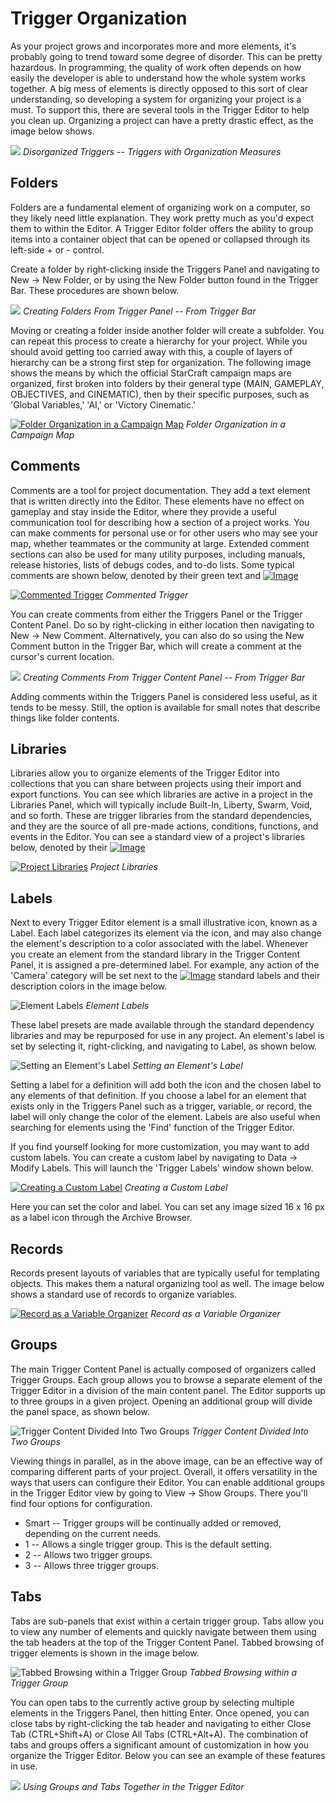 # Trigger Organization

As your project grows and incorporates more and more elements, it's probably going to trend toward some degree of disorder. This can be pretty hazardous. In programming, the quality of work often depends on how easily the developer is able to understand how the whole system works together. A big mess of elements is directly opposed to this sort of clear understanding, so developing a system for organizing your project is a must. To support this, there are several tools in the Trigger Editor to help you clean up. Organizing a project can have a pretty drastic effect, as the image below shows.

![](./resources/052_Trigger_Organization1.png)
*Disorganized Triggers -- Triggers with Organization Measures*

## Folders

Folders are a fundamental element of organizing work on a computer, so they likely need little explanation. They work pretty much as you'd expect them to within the Editor. A Trigger Editor folder offers the ability to group items into a container object that can be opened or collapsed through its left-side + or - control.

Create a folder by right-clicking inside the Triggers Panel and navigating to New -\> New Folder, or by using the New Folder button found in the Trigger Bar. These procedures are shown below.

![](./resources/052_Trigger_Organization2.png)
*Creating Folders From Trigger Panel -- From Trigger Bar*

Moving or creating a folder inside another folder will create a subfolder. You can repeat this process to create a hierarchy for your project. While you should avoid getting too carried away with this, a couple of layers of hierarchy can be a strong first step for organization. The following image shows the means by which the official StarCraft campaign maps are organized, first broken into folders by their general type (MAIN, GAMEPLAY, OBJECTIVES, and CINEMATIC), then by their specific purposes, such as 'Global Variables,' 'AI,' or 'Victory Cinematic.'

[![Folder Organization in a Campaign Map](./resources/052_Trigger_Organization3.png)](./resources/052_Trigger_Organization3.png)
*Folder Organization in a Campaign Map*

## Comments

Comments are a tool for project documentation. They add a text element that is written directly into the Editor. These elements have no effect on gameplay and stay inside the Editor, where they provide a useful communication tool for describing how a section of a project works. You can make comments for personal use or for other users who may see your map, whether teammates or the community at large. Extended comment sections can also be used for many utility purposes, including manuals, release histories, lists of debugs codes, and to-do lists. Some typical comments are shown below, denoted by their green text and [![Image](./resources/052_Trigger_Organization9.png)](./resources/052_Trigger_Organization9.png)

[![Commented Trigger](./resources/052_Trigger_Organization5.png)](./resources/052_Trigger_Organization5.png)
*Commented Trigger*

You can create comments from either the Triggers Panel or the Trigger Content Panel. Do so by right-clicking in either location then navigating to New -\> New Comment. Alternatively, you can also do so using the New Comment button in the Trigger Bar, which will create a comment at the cursor's current location.

![](./resources/052_Trigger_Organization6.png)
*Creating Comments From Trigger Content Panel -- From Trigger Bar*

Adding comments within the Triggers Panel is considered less useful, as it tends to be messy. Still, the option is available for small notes that describe things like folder contents.

## Libraries

Libraries allow you to organize elements of the Trigger Editor into collections that you can share between projects using their import and export functions. You can see which libraries are active in a project in the Libraries Panel, which will typically include Built-In, Liberty, Swarm, Void, and so forth. These are trigger libraries from the standard dependencies, and they are the source of all pre-made actions, conditions, functions, and events in the Editor. You can see a standard view of a project's libraries below, denoted by their [![Image](./resources/052_Trigger_Organization9.png)](./resources/052_Trigger_Organization9.png)

[![Project Libraries](./resources/052_Trigger_Organization8.png)](./resources/052_Trigger_Organization8.png)
*Project Libraries*

## Labels

Next to every Trigger Editor element is a small illustrative icon, known as a Label. Each label categorizes its element via the icon, and may also change the element's description to a color associated with the label. Whenever you create an element from the standard library in the Trigger Content Panel, it is assigned a pre-determined label. For example, any action of the 'Camera' category will be set next to the [![Image](./resources/052_Trigger_Organization9.png)](./resources/052_Trigger_Organization9.png) standard labels and their description colors in the image below.

![Element Labels](./resources/052_Trigger_Organization10.png)
*Element Labels*

These label presets are made available through the standard dependency libraries and may be repurposed for use in any project. An element's label is set by selecting it, right-clicking, and navigating to Label, as shown below.

![Setting an Element's Label](./resources/052_Trigger_Organization11.png)
*Setting an Element's Label*

Setting a label for a definition will add both the icon and the chosen label to any elements of that definition. If you choose a label for an element that exists only in the Triggers Panel such as a trigger, variable, or record, the label will only change the color of the element. Labels are also useful when searching for elements using the 'Find' function of the Trigger Editor.

If you find yourself looking for more customization, you may want to add custom labels. You can create a custom label by navigating to Data -\> Modify Labels. This will launch the 'Trigger Labels' window shown below.

[![Creating a Custom Label](./resources/052_Trigger_Organization12.png)](./resources/052_Trigger_Organization12.png)
*Creating a Custom Label*

Here you can set the color and label. You can set any image sized 16 x 16 px as a label icon through the Archive Browser.

## Records

Records present layouts of variables that are typically useful for templating objects. This makes them a natural organizing tool as well. The image below shows a standard use of records to organize variables.

[![Record as a Variable Organizer](./resources/052_Trigger_Organization13.png)](./resources/052_Trigger_Organization13.png)
*Record as a Variable Organizer*

## Groups

The main Trigger Content Panel is actually composed of organizers called Trigger Groups. Each group allows you to browse a separate element of the Trigger Editor in a division of the main content panel. The Editor supports up to three groups in a given project. Opening an additional group will divide the panel space, as shown below.

![Trigger Content Divided Into Two Groups](./resources/052_Trigger_Organization14.png)
*Trigger Content Divided Into Two Groups*

Viewing things in parallel, as in the above image, can be an effective way of comparing different parts of your project. Overall, it offers versatility in the ways that users can configure their Editor. You can enable additional groups in the Trigger Editor view by going to View -\> Show Groups. There you'll find four options for configuration.

  - Smart -- Trigger groups will be continually added or removed, depending on the current needs.
  - 1 -- Allows a single trigger group. This is the default setting.
  - 2 -- Allows two trigger groups.
  - 3 -- Allows three trigger groups.

## Tabs

Tabs are sub-panels that exist within a certain trigger group. Tabs allow you to view any number of elements and quickly navigate between them using the tab headers at the top of the Trigger Content Panel. Tabbed browsing of trigger elements is shown in the image below.

![Tabbed Browsing within a Trigger Group](./resources/052_Trigger_Organization15.png)
*Tabbed Browsing within a Trigger Group*

You can open tabs to the currently active group by selecting multiple elements in the Triggers Panel, then hitting Enter. Once opened, you can close tabs by right-clicking the tab header and navigating to either Close Tab (CTRL+Shift+A) or Close All Tabs (CTRL+Alt+A). The combination of tabs and groups offers a significant amount of customization in how you organize the Trigger Editor. Below you can see an example of these features in use.

![](./resources/052_Trigger_Organization16.png)
*Using Groups and Tabs Together in the Trigger Editor*
